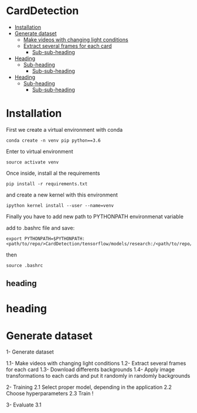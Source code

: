 # CardDetection

- [Installation](#heading)
- [Generate dataset](#heading)
  * [Make videos with changing light conditions](#sub-heading)
  * [Extract several frames for each card](#sub-heading)
    + [Sub-sub-heading](#sub-sub-heading)
- [Heading](#heading-1)
  * [Sub-heading](#sub-heading-1)
    + [Sub-sub-heading](#sub-sub-heading-1)
- [Heading](#heading-2)
  * [Sub-heading](#sub-heading-2)
    + [Sub-sub-heading](#sub-sub-heading-2)

# Installation

First we create a virtual environment with conda 
```
conda create -n venv pip python==3.6
```
Enter to virtual environment
```
source activate venv
```
Once inside, install al the requirements 

```
pip install -r requirements.txt
```
and create a new kernel with this environment

```
ipython kernel install --user --name=venv
```

Finally you have to add new path to PYTHONPATH environmenat variable 

add to .bashrc file and save:

```
export PYTHONPATH=$PYTHONPATH:<path/to/repo/>CardDetection/tensorflow/models/research:/<path/to/repo/>/tensorflow/models/research/slim
```

then

```
source .bashrc
```

## heading
# heading

# Generate dataset

1- Generate dataset

  1.1- Make videos with changing light conditions
  1.2- Extract several frames for each card
  1.3- Download differents backgrounds
  1.4- Apply image transformations to each cards and put it randomly in randomly backgrounds

2- Training
  2.1 Select proper model, depending in the application 
  2.2 Choose hyperparameters
  2.3 Train  !
  
3- Evaluate
  3.1 


